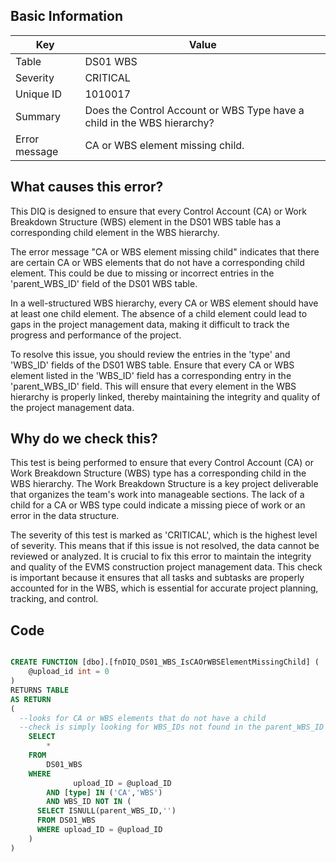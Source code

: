 ## Basic Information
| Key         | Value          |
|-------------|----------------|
| Table       | DS01 WBS |
| Severity    | CRITICAL |
| Unique ID   | 1010017   |
| Summary     | Does the Control Account or WBS Type have a child in the WBS hierarchy? |
| Error message | CA or WBS element missing child. |

## What causes this error?

This DIQ is designed to ensure that every Control Account (CA) or Work Breakdown Structure (WBS) element in the DS01 WBS table has a corresponding child element in the WBS hierarchy. 

The error message "CA or WBS element missing child" indicates that there are certain CA or WBS elements that do not have a corresponding child element. This could be due to missing or incorrect entries in the 'parent_WBS_ID' field of the DS01 WBS table. 

In a well-structured WBS hierarchy, every CA or WBS element should have at least one child element. The absence of a child element could lead to gaps in the project management data, making it difficult to track the progress and performance of the project.

To resolve this issue, you should review the entries in the 'type' and 'WBS_ID' fields of the DS01 WBS table. Ensure that every CA or WBS element listed in the 'WBS_ID' field has a corresponding entry in the 'parent_WBS_ID' field. This will ensure that every element in the WBS hierarchy is properly linked, thereby maintaining the integrity and quality of the project management data.
## Why do we check this?


This test is being performed to ensure that every Control Account (CA) or Work Breakdown Structure (WBS) type has a corresponding child in the WBS hierarchy. The Work Breakdown Structure is a key project deliverable that organizes the team's work into manageable sections. The lack of a child for a CA or WBS type could indicate a missing piece of work or an error in the data structure.

The severity of this test is marked as 'CRITICAL', which is the highest level of severity. This means that if this issue is not resolved, the data cannot be reviewed or analyzed. It is crucial to fix this error to maintain the integrity and quality of the EVMS construction project management data. This check is important because it ensures that all tasks and subtasks are properly accounted for in the WBS, which is essential for accurate project planning, tracking, and control.
## Code

```sql

CREATE FUNCTION [dbo].[fnDIQ_DS01_WBS_IsCAOrWBSElementMissingChild] (
	@upload_id int = 0
)
RETURNS TABLE
AS RETURN
(
  --looks for CA or WBS elements that do not have a child
  --check is simply looking for WBS_IDs not found in the parent_WBS_ID column
	SELECT 
		* 
	FROM 
		DS01_WBS
	WHERE 
			  upload_ID = @upload_ID
		AND [type] IN ('CA','WBS')
		AND WBS_ID NOT IN (
      SELECT ISNULL(parent_WBS_ID,'')
      FROM DS01_WBS
      WHERE upload_ID = @upload_ID
    )
)
```
